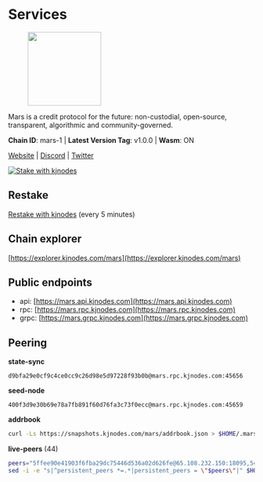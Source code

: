 # Services

<figure><img src="https://raw.githubusercontent.com/kj89/testnet_manuals/main/pingpub/logos/mars.png" width="150" alt=""><figcaption></figcaption></figure>

Mars is a credit protocol for the future: non-custodial,  open-source, transparent, algorithmic and community-governed.

**Chain ID**: mars-1 | **Latest Version Tag**: v1.0.0 | **Wasm**: ON

[Website](https://marsprotocol.io) | [Discord](https://discord.gg/marsprotocol) | [Twitter](https://twitter.com/mars_protocol)

[![Stake with kjnodes](https://i.ibb.co/cr44Q8j/button-stake-with-kjnodes.png)](https://restake.app/mars/marsvaloper1p9t4gr40rnpdwqacxgcqp7ffrfw908nu020g4n)

## Restake

[Restake with kjnodes](https://restake.app/mars/marsvaloper1p9t4gr40rnpdwqacxgcqp7ffrfw908nu020g4n) (every 5 minutes)
## Chain explorer
[https://explorer.kjnodes.com/mars](https://explorer.kjnodes.com/mars)

## Public endpoints

* api: [https://mars.api.kjnodes.com](https://mars.api.kjnodes.com)
* rpc: [https://mars.rpc.kjnodes.com](https://mars.rpc.kjnodes.com)
* grpc: [https://mars.grpc.kjnodes.com](https://mars.grpc.kjnodes.com)

## Peering

**state-sync**

```text
d9bfa29e0cf9c4ce0cc9c26d98e5d97228f93b0b@mars.rpc.kjnodes.com:45656
```

**seed-node**

```text
400f3d9e30b69e78a7fb891f60d76fa3c73f0ecc@mars.rpc.kjnodes.com:45659
```

**addrbook**
```bash
curl -Ls https://snapshots.kjnodes.com/mars/addrbook.json > $HOME/.mars/config/addrbook.json
```

**live-peers** (44)
```bash
peers="5ffee90e41903f6fba29dc75446d536a02d626fe@65.108.232.150:18095,54d3ac18bcc6a760a859644a0a80077d2618c872@95.217.85.254:15603,d0dbb50a474888b8bed04bf8a23ac6b8bae443ee@5.79.79.80:18095,141f6066694776b73ec6fc34356fe842ecf03898@46.38.243.16:45656,7583038c5f21ef6ddb60692469cfd80c97dd585d@88.218.224.126:26656,88f8e4d74b70e18d4f3515d34701704086aa77e1@38.146.3.134:18556,905157b5cc774bb0ebbc79c040bead1adf5df58b@131.153.203.225:26656,d9bfa29e0cf9c4ce0cc9c26d98e5d97228f93b0b@65.109.88.38:45656,ef7c6b0f2ddfcef34a7f36681eaa8159be83b71f@178.128.28.236:26656,c46be592341987eae20ac681cb08d2abcc02ab9a@137.74.4.20:2000,be494851610016cff8853796a99c3ad46d8d1b5b@65.108.76.242:36095,d10e5704f3c8e9dd6ef42445e4b88bb57d0a8289@65.108.8.247:18556,59bb909c57664fafe88bf1b6924769c15a769ba4@65.108.125.236:3000,463f8be52fc3e0f1fe28cd0ec95bd726d85682ec@135.181.18.112:55556,d933a425e567c28b4695acbbf0d6cfa6c68cf0c5@65.108.72.156:26656,be7d56127ef887d095b2f55f09be5fee1969d922@146.59.52.48:18095,8bdf870e0eece71e1a09a80f5995d6d5e830c763@65.109.106.169:26656,84f821d36d45cc0cdaa4ff05297e888bb0d9de8f@85.237.193.111:26656,c0e6bf4193accabc14171ce163e704dcec5ea5df@51.91.215.170:36095,969af6a39a0f7e8a17b92d90888360ad92248626@65.108.132.107:2000,b88814bddfccd85289d7201bfd6fc6c4b3342ab2@178.162.165.193:36095,e61f11c5b03400d3a99c066f951ed0888a2b64af@65.108.238.103:18556,66fbae56ce70f466194883bb4962a5778916439a@185.188.250.24:45656,d2a2c21754be65ad4a4f1de1f6163f681a6e8af8@192.99.44.79:18556,76969af1bccdd4dcc511741b171c3d4ccb837ba6@146.59.85.223:18556,9c0c747a44919d645f74354fbe095337630b9eee@37.252.184.228:26656,38edf28452ebc41f661d91b6613563c864f4c72e@35.228.114.46:26656,9cb92702727bc5f3d40154e625b9553a04f4d649@65.109.104.72:18556,12fff858dcda2d5de4886f623c2b943d8b389201@52.203.129.175:26656,9e7f28b8c0ac9d8d17bb17a390421d540a29eb3f@154.26.158.158:18556,bd2b7d058dc608328f821ef1ad2b8442d6763376@81.0.220.94:24656,894d4d9dd0df037afaef0f871ad14cd2dced2d33@65.108.238.61:23656,6cbdee8a3fd9dc83b8296275c96e5372dbc3b143@148.113.159.123:26656,52f792239ee6098457ecf1ff7402cd0b2529cea1@178.62.12.19:26656,f983785fc56c1eda751233550e13380bebd6a2fe@65.108.46.248:56656,120a44a50f702717c259319caa2447c77621865f@3.39.103.198:26656,a7c4601a2dd043b4098af9cdc50a3b979df0b298@85.190.246.239:26666,c674332a2c85dc28e110e91b94a9ac3f7553f187@78.46.61.117:51656,a57468bf54407d75dee78b0cb6612805c4ac83e1@45.85.147.42:13656,ca5a76c51bbbc57f839e6ed08953d3926eaa6e5b@35.234.114.174:26656,3e6c451451ea141120837bfb4f90e3ed85def448@57.128.20.184:42656,ade4d8bc8cbe014af6ebdf3cb7b1e9ad36f412c0@135.181.5.219:18556,d2d2629c8c8a8815f85c58c90f80b94690468c4f@195.201.222.82:26012,20e1000e88125698264454a884812746c2eb4807@65.108.227.217:18556"
sed -i -e "s|^persistent_peers *=.*|persistent_peers = \"$peers\"|" $HOME/.mars/config/config.toml
```
